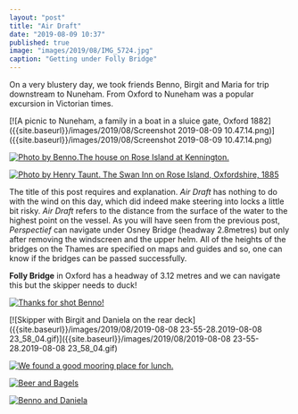 ```yaml
---
layout: "post"
title: "Air Draft"
date: "2019-08-09 10:37"
published: true
image: "images/2019/08/IMG_5724.jpg"
caption: "Getting under Folly Bridge"
---
```


On a very blustery day, we took friends Benno, Birgit and Maria for trip downstream to Nuneham. From Oxford to Nuneham was a popular excursion in Victorian times.

[![A picnic to Nuneham, a family in a boat in a sluice gate, Oxford 1882]({{site.baseurl}}/images/2019/08/Screenshot 2019-08-09 10.47.14.png)]({{site.baseurl}}/images/2019/08/Screenshot 2019-08-09 10.47.14.png)

[![Photo by Benno.The house on Rose Island at Kennington. ]({{site.baseurl}}/images/2019/08/IMG_5656.jpg)]({{site.baseurl}}/images/2019/08/IMG_5656.jpg)

[![Photo by Henry Taunt. The Swan Inn on Rose Island, Oxfordshire, 1885]({{site.baseurl}}/images/2019/08/swantaunt.jpg)]({{site.baseurl}}/images/2019/08/swantaunt.jpg)

The title of this post requires and explanation. _Air Draft_ has nothing to do with the wind on this day, which did indeed make steering into locks a little bit risky. _Air Draft_ refers to the distance from the surface of the water to the highest point on the vessel. As you will have seen from the previous post, _Perspectief_ can navigate under Osney Bridge (headway 2.8metres) but only after removing the windscreen and the upper helm. All of the heights of the bridges on the Thames are specified on maps and guides and so, one can know if the bridges can be passed successfully.

**Folly Bridge** in Oxford has a headway of 3.12 metres and we can navigate this but the skipper needs to duck!

[![Thanks for shot Benno!]({{site.baseurl}}/images/2019/08/underfollybridge.gif)]({{site.baseurl}}/images/2019/08/underfollybridge.gif)

[![Skipper with Birgit and Daniela on the rear deck]({{site.baseurl}}/images/2019/08/2019-08-08 23-55-28.2019-08-08 23_58_04.gif)]({{site.baseurl}}/images/2019/08/2019-08-08 23-55-28.2019-08-08 23_58_04.gif)

[![We found a good mooring place for lunch.]({{site.baseurl}}/images/2019/08/IMG_0247.jpg)]({{site.baseurl}}/images/2019/08/IMG_0247.jpg)

[![Beer and Bagels]({{site.baseurl}}/images/2019/08/IMG_5658.jpg)]({{site.baseurl}}/images/2019/08/IMG_5658.jpg)

[![Benno and Daniela]({{site.baseurl}}/images/2019/08/IMG_5748.jpg)]({{site.baseurl}}/images/2019/08/IMG_5748.jpg)
